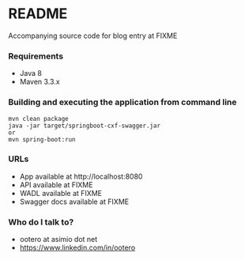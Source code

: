 # README #

Accompanying source code for blog entry at FIXME

### Requirements ###

* Java 8
* Maven 3.3.x

### Building and executing the application from command line ###

```
mvn clean package
java -jar target/springboot-cxf-swagger.jar
or
mvn spring-boot:run
```

### URLs ###

- App available at http://localhost:8080
- API available at FIXME
- WADL available at FIXME
- Swagger docs available at FIXME

### Who do I talk to? ###

* ootero at asimio dot net
* https://www.linkedin.com/in/ootero